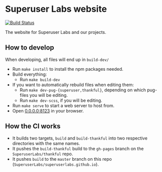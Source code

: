 Superuser Labs website
======================

[![Build Status](https://travis-ci.org/SuperuserLabs/superuserlabs.github.io.svg?branch=dev)](https://travis-ci.org/SuperuserLabs/superuserlabs.github.io)

The website for Superuser Labs and our projects.

## How to develop

When developing, all files will end up in `build-dev/`

 - Run `make install` to install the npm packages needed.
 - Build everything:
     - Run `make build-dev`
 - If you want to automatically rebuild files when editing them:
     - Run `make dev-pug-{superuser,thankful}`, depending on which pug-files you will be editing.
     - Run `make dev-scss`, if you will be editing.
 - Run `make serve` to start a web server to host from.
 - Open [0.0.0.0:8123](0.0.0.0:8123) in your browser.


## How the CI works

 - It builds two targets, `build` and `build-thankful` into two respective directories with the same names. 
 - It pushes the `build-thankful` build to the `gh-pages` branch on the `SuperuserLabs/thankful` repo.
 - It pushes `build` to the `master` branch on this repo (`SuperuserLabs/superuserlabs.github.io`).
